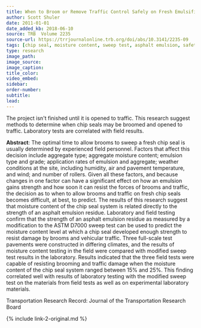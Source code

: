 ```yaml
---
title: When to Broom or Remove Traffic Control Safely on Fresh Emulsified Asphalt Chip Seals
author: Scott Shuler
date: 2011-01-01
date_added_kb: 2018-06-10
source: TRB  Volume 2235
source-url: https://trrjournalonline.trb.org/doi/abs/10.3141/2235-09
tags: [chip seal, moisture content, sweep test, asphalt emulsion, safety, curing]
type: research
image_path:
image_source:
image_caption:
title_color:
video_embed:
sidebar:
order-number:
subtitle:
lead:
---
```

The project isn't finished until it is opened to traffic. This research suggest methods to determine when chip seals may be broomed and opened to traffic. Laboratory tests are correlated with field results.
<!--more-->

**Abstract**: The optimal time to allow brooms to sweep a fresh chip seal is usually determined by experienced field personnel. Factors that affect this decision include aggregate type; aggregate moisture content; emulsion type and grade; application rates of emulsion and aggregate; weather conditions at the site, including humidity, air and pavement temperature, and wind; and number of rollers. Given all these factors, and because changes in one factor can have a significant effect on how an emulsion gains strength and how soon it can resist the forces of brooms and traffic, the decision as to when to allow brooms and traffic on fresh chip seals becomes difficult, at best, to predict. The results of this research suggest that moisture content of the chip seal system is related directly to the strength of an asphalt emulsion residue. Laboratory and field testing confirm that the strength of an asphalt emulsion residue as measured by a modification to the ASTM D7000 sweep test can be used to predict the moisture content level at which a chip seal developed enough strength to resist damage by brooms and vehicular traffic. Three full-scale test pavements were constructed in differing climates, and the results of moisture content testing in the field were compared with modified sweep test results in the laboratory. Results indicated that the three field tests were capable of resisting brooming and traffic damage when the moisture content of the chip seal system ranged between 15% and 25%. This finding correlated well with results of laboratory testing with the modified sweep test on the materials from field tests as well as on experimental laboratory materials.

Transportation Research Record: Journal of the Transportation Research Board

{% include link-2-original.md %}
